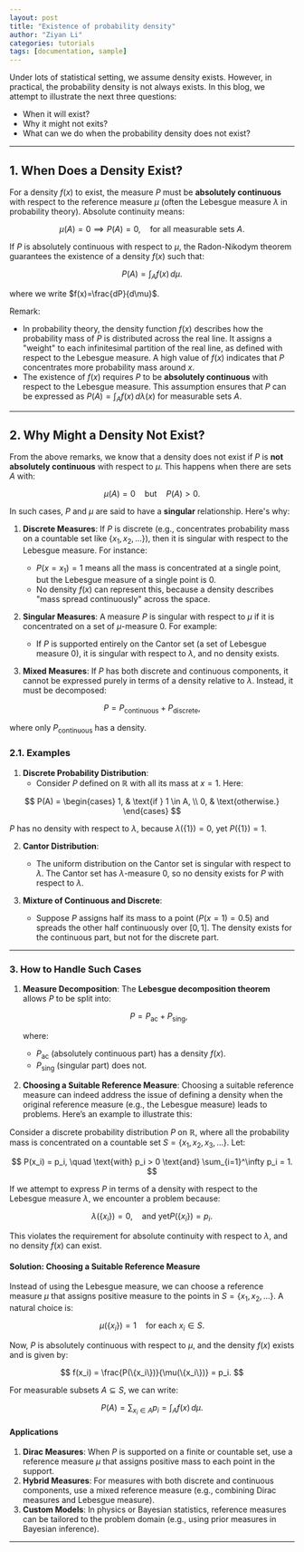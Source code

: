 ```yaml
---
layout: post
title: "Existence of probability density"
author: "Ziyan Li"
categories: tutorials
tags: [documentation, sample]
---
```

Under lots of statistical setting, we assume density exists. However, in practical, the probability density is not always exists. In this blog, we attempt to illustrate the next three questions:
- When it will exist?
- Why it might not exits? 
- What can we do when the probability density does not exist?
---

## **1. When Does a Density Exist?**
For a density $f(x)$ to exist, the measure $P$ must be **absolutely continuous** with respect to the reference measure $\mu$ (often the Lebesgue measure $\lambda$ in probability theory). Absolute continuity means:

$$
\mu(A) = 0 \implies P(A) = 0, \quad \text{for all measurable sets } A.
$$

If $P$ is absolutely continuous with respect to $\mu$, the Radon-Nikodym theorem guarantees the existence of a density $f(x)$ such that:

$$
P(A) = \int_A f(x) \, d\mu.
$$

where we write $f(x)=\frac{dP}{d\mu}$.

Remark:
- In probability theory, the density function $f(x)$ describes how the probability mass of $P$ is distributed across the real line. It assigns a "weight" to each infinitesimal partition of the real line, as defined with respect to the Lebesgue measure. A high value of $f(x)$ indicates that $P$ concentrates more probability mass around $x$.
- The existence of $f(x)$ requires $P$ to be **absolutely continuous** with respect to the Lebesgue measure. This assumption ensures that $P$ can be expressed as $P(A) = \int_A f(x) \, d\lambda(x)$ for measurable sets $A$.

---

## **2. Why Might a Density Not Exist?**
From the above remarks, we know that a density does not exist if $P$ is **not absolutely continuous** with respect to $\mu$. This happens when there are sets $A$ with:

$$
\mu(A) = 0 \quad \text{but} \quad P(A) > 0.
$$

In such cases, $P$ and $\mu$ are said to have a **singular** relationship. Here's why:

1. **Discrete Measures**:
   If $P$ is discrete (e.g., concentrates probability mass on a countable set like $\{x_1, x_2, \dots\}$), then it is singular with respect to the Lebesgue measure. For instance:
   - $P(x = x_1) = 1$ means all the mass is concentrated at a single point, but the Lebesgue measure of a single point is $0$.
   - No density $f(x)$ can represent this, because a density describes "mass spread continuously" across the space.

2. **Singular Measures**:
   A measure $P$ is singular with respect to $\mu$ if it is concentrated on a set of $\mu$-measure $0$. For example:
   - If $P$ is supported entirely on the Cantor set (a set of Lebesgue measure $0$), it is singular with respect to $\lambda$, and no density exists.

3. **Mixed Measures**:
   If $P$ has both discrete and continuous components, it cannot be expressed purely in terms of a density relative to $\lambda$. Instead, it must be decomposed:
   
$$
P = P_{\text{continuous}} + P_{\text{discrete}},
$$
   
   where only $P_{\text{continuous}}$ has a density.

### **2.1. Examples**
1. **Discrete Probability Distribution**:
   - Consider $P$ defined on $\mathbb{R}$ with all its mass at $x = 1$. Here:
   
$$
P(A) = 
\begin{cases}
   1, & \text{if } 1 \in A, \\
   0, & \text{otherwise.}
\end{cases}
$$

$P$ has no density with respect to $\lambda$, because $\lambda(\{1\}) = 0$, yet $P(\{1\}) = 1$.

2. **Cantor Distribution**:
   - The uniform distribution on the Cantor set is singular with respect to $\lambda$. The Cantor set has $\lambda$-measure $0$, so no density exists for $P$ with respect to $\lambda$.

3. **Mixture of Continuous and Discrete**:
   - Suppose $P$ assigns half its mass to a point ($P(x = 1) = 0.5$) and spreads the other half continuously over $[0, 1]$. The density exists for the continuous part, but not for the discrete part.


---

### **3. How to Handle Such Cases**
1. **Measure Decomposition**:
   The **Lebesgue decomposition theorem** allows $P$ to be split into:
   
   $$
   P = P_{\text{ac}} + P_{\text{sing}},
   $$
   
   where:
   - $P_{\text{ac}}$ (absolutely continuous part) has a density $f(x)$.
   - $P_{\text{sing}}$ (singular part) does not.

3. **Choosing a Suitable Reference Measure**:
Choosing a suitable reference measure can indeed address the issue of defining a density when the original reference measure (e.g., the Lebesgue measure) leads to problems. Here’s an example to illustrate this:

Consider a discrete probability distribution $P$ on $\mathbb{R}$, where all the probability mass is concentrated on a countable set $S = \{x_1, x_2, x_3, \dots\}$. Let:

$$
P(x_i) = p_i, \quad \text{with} p_i > 0 \text{and} \sum_{i=1}^\infty p_i = 1.
$$

If we attempt to express $P$ in terms of a density with respect to the Lebesgue measure $\lambda$, we encounter a problem because:

$$
\lambda(\{x_i\}) = 0, \quad \text{and yet} P(\{x_i\}) = p_i.
$$

This violates the requirement for absolute continuity with respect to $\lambda$, and no density $f(x)$ can exist.


#### **Solution: Choosing a Suitable Reference Measure**
Instead of using the Lebesgue measure, we can choose a reference measure $\mu$ that assigns positive measure to the points in $S = \{x_1, x_2, \dots\}$. A natural choice is:

$$
\mu(\{x_i\}) = 1 \quad \text{for each } x_i \in S.
$$

Now, $P$ is absolutely continuous with respect to $\mu$, and the density $f(x)$ exists and is given by:

$$
f(x_i) = \frac{P(\{x_i\})}{\mu(\{x_i\})} = p_i.
$$

For measurable subsets $A \subseteq S$, we can write:

$$
P(A) = \sum_{x_i \in A} p_i = \int_A f(x) \, d\mu.
$$


#### **Applications**
1. **Dirac Measures**: When $P$ is supported on a finite or countable set, use a reference measure $\mu$ that assigns positive mass to each point in the support.
2. **Hybrid Measures**: For measures with both discrete and continuous components, use a mixed reference measure (e.g., combining Dirac measures and Lebesgue measure).
3. **Custom Models**: In physics or Bayesian statistics, reference measures can be tailored to the problem domain (e.g., using prior measures in Bayesian inference).

---
